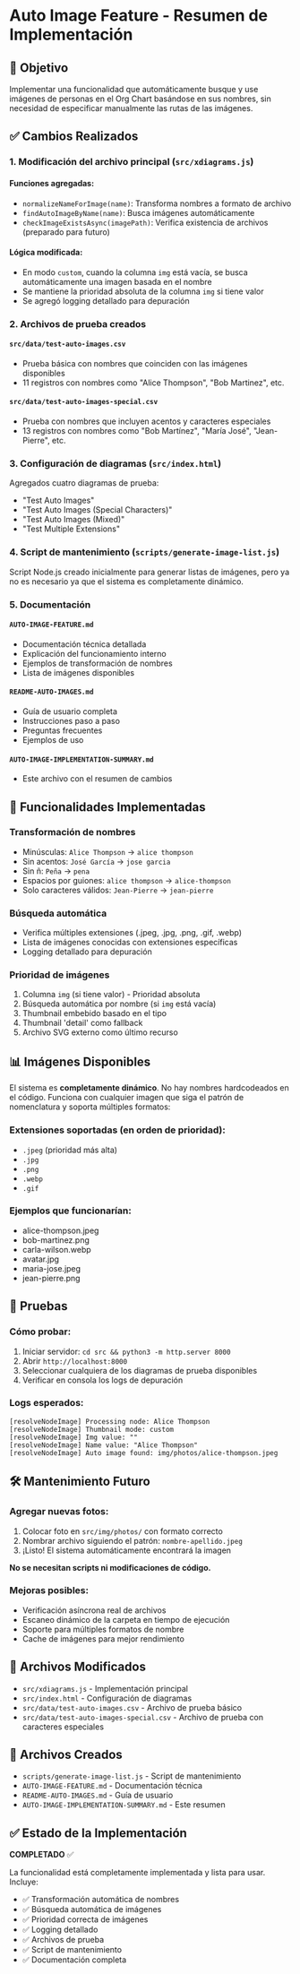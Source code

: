 # Auto Image Feature - Resumen de Implementación

## 🎯 Objetivo

Implementar una funcionalidad que automáticamente busque y use imágenes de personas en el Org Chart basándose en sus nombres, sin necesidad de especificar manualmente las rutas de las imágenes.

## ✅ Cambios Realizados

### 1. Modificación del archivo principal (`src/xdiagrams.js`)

#### Funciones agregadas:
- `normalizeNameForImage(name)`: Transforma nombres a formato de archivo
- `findAutoImageByName(name)`: Busca imágenes automáticamente
- `checkImageExistsAsync(imagePath)`: Verifica existencia de archivos (preparado para futuro)

#### Lógica modificada:
- En modo `custom`, cuando la columna `img` está vacía, se busca automáticamente una imagen basada en el nombre
- Se mantiene la prioridad absoluta de la columna `img` si tiene valor
- Se agregó logging detallado para depuración

### 2. Archivos de prueba creados

#### `src/data/test-auto-images.csv`
- Prueba básica con nombres que coinciden con las imágenes disponibles
- 11 registros con nombres como "Alice Thompson", "Bob Martinez", etc.

#### `src/data/test-auto-images-special.csv`
- Prueba con nombres que incluyen acentos y caracteres especiales
- 13 registros con nombres como "Bob Martínez", "María José", "Jean-Pierre", etc.

### 3. Configuración de diagramas (`src/index.html`)

Agregados cuatro diagramas de prueba:
- "Test Auto Images"
- "Test Auto Images (Special Characters)"
- "Test Auto Images (Mixed)"
- "Test Multiple Extensions"

### 4. Script de mantenimiento (`scripts/generate-image-list.js`)

Script Node.js creado inicialmente para generar listas de imágenes, pero ya no es necesario ya que el sistema es completamente dinámico.

### 5. Documentación

#### `AUTO-IMAGE-FEATURE.md`
- Documentación técnica detallada
- Explicación del funcionamiento interno
- Ejemplos de transformación de nombres
- Lista de imágenes disponibles

#### `README-AUTO-IMAGES.md`
- Guía de usuario completa
- Instrucciones paso a paso
- Preguntas frecuentes
- Ejemplos de uso

#### `AUTO-IMAGE-IMPLEMENTATION-SUMMARY.md`
- Este archivo con el resumen de cambios

## 🔧 Funcionalidades Implementadas

### Transformación de nombres
- Minúsculas: `Alice Thompson` → `alice thompson`
- Sin acentos: `José García` → `jose garcia`
- Sin ñ: `Peña` → `pena`
- Espacios por guiones: `alice thompson` → `alice-thompson`
- Solo caracteres válidos: `Jean-Pierre` → `jean-pierre`

### Búsqueda automática
- Verifica múltiples extensiones (.jpeg, .jpg, .png, .gif, .webp)
- Lista de imágenes conocidas con extensiones específicas
- Logging detallado para depuración

### Prioridad de imágenes
1. Columna `img` (si tiene valor) - Prioridad absoluta
2. Búsqueda automática por nombre (si `img` está vacía)
3. Thumbnail embebido basado en el tipo
4. Thumbnail 'detail' como fallback
5. Archivo SVG externo como último recurso

## 📊 Imágenes Disponibles

El sistema es **completamente dinámico**. No hay nombres hardcodeados en el código. Funciona con cualquier imagen que siga el patrón de nomenclatura y soporta múltiples formatos:

### Extensiones soportadas (en orden de prioridad):
- `.jpeg` (prioridad más alta)
- `.jpg`
- `.png`
- `.webp`
- `.gif`

### Ejemplos que funcionarían:
- alice-thompson.jpeg
- bob-martinez.png
- carla-wilson.webp
- avatar.jpg
- maria-jose.jpeg
- jean-pierre.png

## 🧪 Pruebas

### Cómo probar:
1. Iniciar servidor: `cd src && python3 -m http.server 8000`
2. Abrir `http://localhost:8000`
3. Seleccionar cualquiera de los diagramas de prueba disponibles
4. Verificar en consola los logs de depuración

### Logs esperados:
```
[resolveNodeImage] Processing node: Alice Thompson
[resolveNodeImage] Thumbnail mode: custom
[resolveNodeImage] Img value: ""
[resolveNodeImage] Name value: "Alice Thompson"
[resolveNodeImage] Auto image found: img/photos/alice-thompson.jpeg
```

## 🛠️ Mantenimiento Futuro

### Agregar nuevas fotos:
1. Colocar foto en `src/img/photos/` con formato correcto
2. Nombrar archivo siguiendo el patrón: `nombre-apellido.jpeg`
3. ¡Listo! El sistema automáticamente encontrará la imagen

**No se necesitan scripts ni modificaciones de código.**

### Mejoras posibles:
- Verificación asíncrona real de archivos
- Escaneo dinámico de la carpeta en tiempo de ejecución
- Soporte para múltiples formatos de nombre
- Cache de imágenes para mejor rendimiento

## 📁 Archivos Modificados

- `src/xdiagrams.js` - Implementación principal
- `src/index.html` - Configuración de diagramas
- `src/data/test-auto-images.csv` - Archivo de prueba básico
- `src/data/test-auto-images-special.csv` - Archivo de prueba con caracteres especiales

## 📁 Archivos Creados

- `scripts/generate-image-list.js` - Script de mantenimiento
- `AUTO-IMAGE-FEATURE.md` - Documentación técnica
- `README-AUTO-IMAGES.md` - Guía de usuario
- `AUTO-IMAGE-IMPLEMENTATION-SUMMARY.md` - Este resumen

## ✅ Estado de la Implementación

**COMPLETADO** ✅

La funcionalidad está completamente implementada y lista para usar. Incluye:
- ✅ Transformación automática de nombres
- ✅ Búsqueda automática de imágenes
- ✅ Prioridad correcta de imágenes
- ✅ Logging detallado
- ✅ Archivos de prueba
- ✅ Script de mantenimiento
- ✅ Documentación completa 